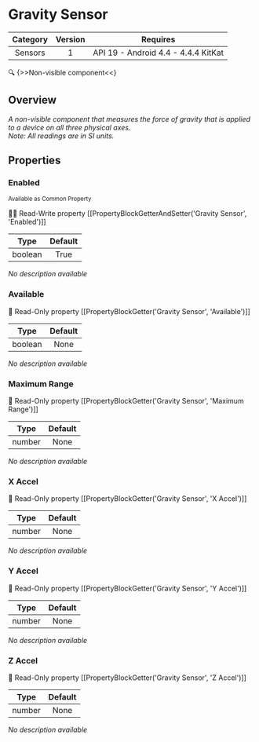 # Gravity Sensor

| Category | Version | Requires |
|:--------:|:-------:|:--------:|
|Sensors|1|API 19 - Android 4.4 - 4.4.4 KitKat|

:mag: {>>Non-visible component<<}

## Overview

_A non-visible component that measures the force of gravity that is applied to a device on all three physical axes.<br>Note\: All readings are in SI units._

## Properties

### Enabled

<small>Available as Common Property</small>

:eyes::pencil: Read-Write property
[[PropertyBlockGetterAndSetter('Gravity Sensor', 'Enabled')]]

| Type | Default |
|:----:|:-------:|
|boolean|True|

_No description available_

### Available



:eyes: Read-Only property
[[PropertyBlockGetter('Gravity Sensor', 'Available')]]

| Type | Default |
|:----:|:-------:|
|boolean|None|

_No description available_

### Maximum Range



:eyes: Read-Only property
[[PropertyBlockGetter('Gravity Sensor', 'Maximum Range')]]

| Type | Default |
|:----:|:-------:|
|number|None|

_No description available_

### X Accel



:eyes: Read-Only property
[[PropertyBlockGetter('Gravity Sensor', 'X Accel')]]

| Type | Default |
|:----:|:-------:|
|number|None|

_No description available_

### Y Accel



:eyes: Read-Only property
[[PropertyBlockGetter('Gravity Sensor', 'Y Accel')]]

| Type | Default |
|:----:|:-------:|
|number|None|

_No description available_

### Z Accel



:eyes: Read-Only property
[[PropertyBlockGetter('Gravity Sensor', 'Z Accel')]]

| Type | Default |
|:----:|:-------:|
|number|None|

_No description available_